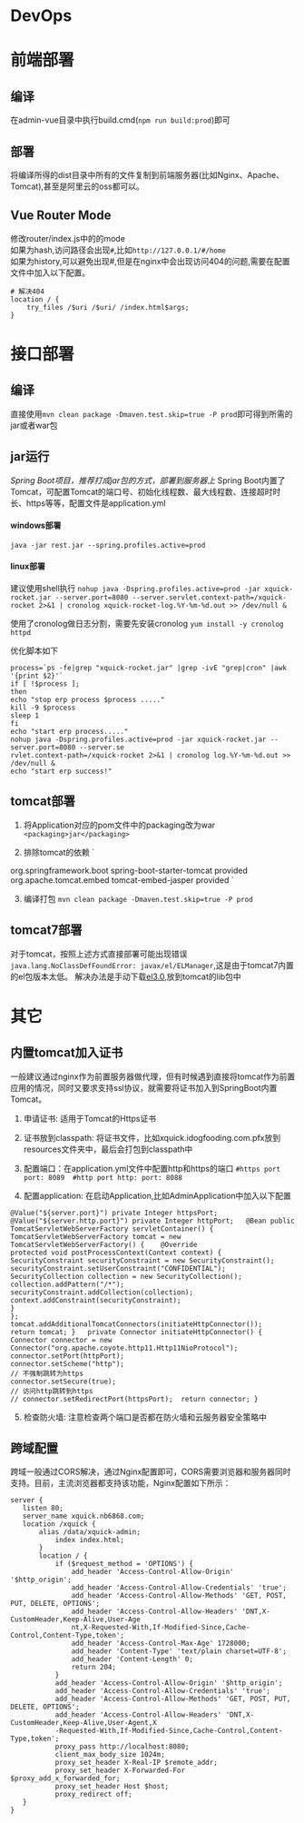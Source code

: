 # DevOps

# 前端部署
## 编译
在admin-vue目录中执行build.cmd(`npm run build:prod`)即可

## 部署
将编译所得的dist目录中所有的文件复制到前端服务器(比如Nginx、Apache、Tomcat),甚至是阿里云的oss都可以。

## Vue Router Mode
修改router/index.js中的的mode      
如果为hash,访问路径会出现`#`,比如`http://127.0.0.1/#/home`      
如果为history,可以避免出现#,但是在nginx中会出现访问404的问题,需要在配置文件中加入以下配置。
```
# 解决404
location / {
	try_files /$uri /$uri/ /index.html$args;
}
```

# 接口部署

## 编译
直接使用`mvn clean package -Dmaven.test.skip=true -P prod`即可得到所需的jar或者war包


## jar运行
_Spring Boot项目，推荐打成jar包的方式，部署到服务器上_ 
Spring Boot内置了Tomcat，可配置Tomcat的端口号、初始化线程数、最大线程数、连接超时时长、https等等，配置文件是application.yml

#### windows部署
`java -jar rest.jar --spring.profiles.active=prod`

#### linux部署
建议使用shell执行
`nohup java -Dspring.profiles.active=prod -jar xquick-rocket.jar --server.port=8080 --server.servlet.context-path=/xquick-rocket 2>&1 | cronolog xquick-rocket-log.%Y-%m-%d.out >> /dev/null &` 

使用了cronolog做日志分割，需要先安装cronolog
`yum install -y cronolog httpd`

优化脚本如下
```text
process=`ps -fe|grep "xquick-rocket.jar" |grep -ivE "grep|cron" |awk '{print $2}'`
if [ !$process ];
then
echo "stop erp process $process ....."
kill -9 $process
sleep 1
fi
echo "start erp process....."
nohup java -Dspring.profiles.active=prod -jar xquick-rocket.jar --server.port=8080 --server.se
rvlet.context-path=/xquick-rocket 2>&1 | cronolog log.%Y-%m-%d.out >> /dev/null &
echo "start erp success!"
```

## tomcat部署

1. 将Application对应的pom文件中的packaging改为war
`
<packaging>jar</packaging>
`

2. 排除tomcat的依赖
`
<dependency>
<groupId>org.springframework.boot</groupId>
<artifactId>spring-boot-starter-tomcat</artifactId>
<scope>provided</scope>
</dependency>
<dependency>
<groupId>org.apache.tomcat.embed</groupId>
<artifactId>tomcat-embed-jasper</artifactId>
<scope>provided</scope>
</dependency>
`

3. 编译打包
`mvn clean package -Dmaven.test.skip=true -P prod`

## tomcat7部署

对于tomcat，按照上述方式直接部署可能出现错误`java.lang.NoClassDefFoundError: javax/el/ELManager`,这是由于tomcat7内置的el包版本太低。 解决办法是手动下载[el3.0](https://mvnrepository.com/artifact/javax.el/javax.el-api/3.0.0),放到tomcat的lib包中

# 其它

## 内置tomcat加入证书

一般建议通过nginx作为前置服务器做代理，但有时候遇到直接将tomcat作为前置应用的情况，同时又要求支持ssl协议，就需要将证书加入到SpringBoot内置Tomcat。

1. 申请证书: 适用于Tomcat的Https证书
2. 证书放到classpath: 将证书文件，比如xquick.idogfooding.com.pfx放到resources文件夹中，最后会打包到classpath中
3. 配置端口：在application.yml文件中配置http和https的端口
`
#https port
port: 8089 
#http port
http:
port: 8088
`

4. 配置application: 在启动Application,比如AdminApplication中加入以下配置

```text
@Value("${server.port}") private Integer httpsPort;   @Value("${server.http.port}") private Integer httpPort;   @Bean public TomcatServletWebServerFactory servletContainer() {
TomcatServletWebServerFactory tomcat = new TomcatServletWebServerFactory() {    @Override
protected void postProcessContext(Context context) {
SecurityConstraint securityConstraint = new SecurityConstraint();
securityConstraint.setUserConstraint("CONFIDENTIAL");
SecurityCollection collection = new SecurityCollection();
collection.addPattern("/*");
securityConstraint.addCollection(collection);
context.addConstraint(securityConstraint);
}
};
tomcat.addAdditionalTomcatConnectors(initiateHttpConnector());
return tomcat; }   private Connector initiateHttpConnector() {
Connector connector = new Connector("org.apache.coyote.http11.Http11NioProtocol");
connector.setPort(httpPort);
connector.setScheme("http");
// 不强制跳转为https
connector.setSecure(true);
// 访问http跳转到https
// connector.setRedirectPort(httpsPort);  return connector; }
```

5. 检查防火墙: 注意检查两个端口是否都在防火墙和云服务器安全策略中

## 跨域配置

跨域一般通过CORS解决，通过Nginx配置即可，CORS需要浏览器和服务器同时支持。目前，主流浏览器都支持该功能，Nginx配置如下所示：

```text
server {
   listen 80;
   server_name xquick.nb6868.com;
   location /xquick {
       alias /data/xquick-admin;
           index index.html;
       }
       location / {
           if ($request_method = 'OPTIONS') {
               add_header 'Access-Control-Allow-Origin' '$http_origin';
               add_header 'Access-Control-Allow-Credentials' 'true';
               add_header 'Access-Control-Allow-Methods' 'GET, POST, PUT, DELETE, OPTIONS';
               add_header 'Access-Control-Allow-Headers' 'DNT,X-CustomHeader,Keep-Alive,User-Age
               nt,X-Requested-With,If-Modified-Since,Cache-Control,Content-Type,token';
               add_header 'Access-Control-Max-Age' 1728000;
               add_header 'Content-Type' 'text/plain charset=UTF-8';
               add_header 'Content-Length' 0;
               return 204;
           }
           add_header 'Access-Control-Allow-Origin' '$http_origin';
           add_header 'Access-Control-Allow-Credentials' 'true';
           add_header 'Access-Control-Allow-Methods' 'GET, POST, PUT, DELETE, OPTIONS';
           add_header 'Access-Control-Allow-Headers' 'DNT,X-CustomHeader,Keep-Alive,User-Agent,X
           -Requested-With,If-Modified-Since,Cache-Control,Content-Type,token';
           proxy_pass http://localhost:8080;
           client_max_body_size 1024m;
           proxy_set_header X-Real-IP $remote_addr;
           proxy_set_header X-Forwarded-For $proxy_add_x_forwarded_for;
           proxy_set_header Host $host;
           proxy_redirect off;
   }
}
```

